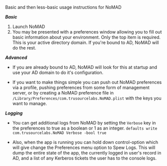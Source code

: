 Basic and then less-basic usage instructions for NoMAD

***Basic***

1. Launch NoMAD
2. You may be presented with a preferences window allowing you to fill out basic information about your environment. Only the top item is required. This is your active directory domain. If you're bound to AD, NoMAD will do the rest.

***Advanced***

- If you are already bound to AD, NoMAD will look for this at startup and use your AD domain to do it's configuration.

- If you want to make things simple you can push out NoMAD preferences via a profile, pushing preferences from some form of management server, or by creating a NoMAD preference file in ```/Library/Preferences/com.trusourcelabs.NoMAD.plist``` with the keys you want to manage.

***Logging***

- You can get additional logs from NoMAD by setting the ```Verbose``` key in the preferences to true as a boolean or 1 as an integer.
```defaults write com.trusourcelabs.NoMAD Verbose -bool true```

- Also, when the app is running you can hold down control-option which will give change the Preferences menu option to Spew Logs. This will dump the entire state of the app, the currently logged in user's record in AD, and a list of any Kerberos tickets the user has to the console logs.